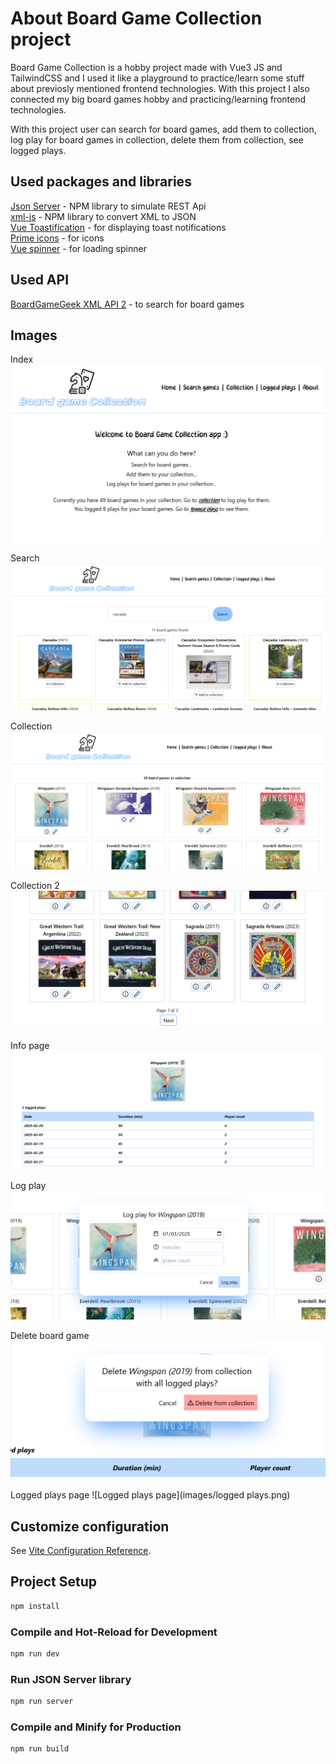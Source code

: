 # About Board Game Collection project

Board Game Collection is a hobby project made with Vue3 JS and TailwindCSS and I used it like a playground to practice/learn some stuff about previosly mentioned frontend technologies. With this project I also connected my big board games hobby and practicing/learning frontend technologies.

With this project user can search for board games, add them to collection, log play for board games in collection, delete them from collection, see logged plays.

## Used packages and libraries

[Json Server](https://www.npmjs.com/package/json-server) - NPM library to simulate REST Api <br />
[xml-js](https://www.npmjs.com/package/xml-js) - NPM library to convert XML to JSON <br />
[Vue Toastification](https://vue-toastification.maronato.dev/) - for displaying toast notifications <br />
[Prime icons](https://primeng.org/icons) - for icons <br />
[Vue spinner](https://github.com/greyby/vue-spinner) - for loading spinner

## Used API

[BoardGameGeek XML API 2](https://boardgamegeek.com/wiki/page/BGG_XML_API2#) - to search for board games

## Images

Index
![Index page](images/index.png)

Search
![Search page](images/search.png)

Collection
![Collection page](images/collection.png)

Collection 2
![Collection 2 page](images/collection2.png)

Info page
![Info page](images/info.png)

Log play
![Info page log play](images/logplay.png)

Delete board game
![Info page delete](images/delete.png)

Logged plays page
![Logged plays page](images/logged plays.png)


## Customize configuration

See [Vite Configuration Reference](https://vite.dev/config/).

## Project Setup

```sh
npm install
```

### Compile and Hot-Reload for Development

```sh
npm run dev
```

### Run JSON Server library

```sh
npm run server
```

### Compile and Minify for Production

```sh
npm run build
```
